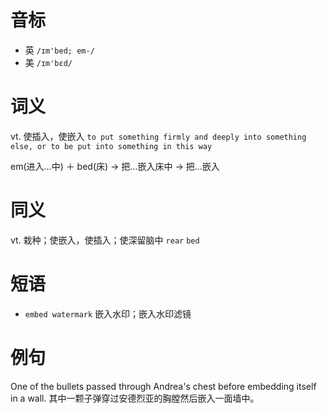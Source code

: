 # 音标

- 英 `/ɪm'bed; em-/`
- 美 `/ɪm'bɛd/`

# 词义

vt. 使插入，使嵌入
`to put something firmly and deeply into something else, or to be put into something in this way`



em(进入…中) ＋ bed(床) → 把…嵌入床中 → 把…嵌入

# 同义

vt. 栽种；使嵌入，使插入；使深留脑中
`rear` `bed`

# 短语

- `embed watermark` 嵌入水印；嵌入水印滤镜

# 例句

One of the bullets passed through Andrea's chest before embedding itself in a wall.
其中一颗子弹穿过安德烈亚的胸膛然后嵌入一面墙中。


